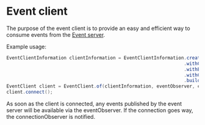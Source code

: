 # Event client

The purpose of the event client is to provide an easy and efficient way to consume events from the [Event server](event-server.md).

Example usage:

```java
EventClientInformation clientInformation = EventClientInformation.createBuilder()
                                                                 .withChannelClass(EpollSocketChannel.class)
                                                                 .withEventLoopGroup(new EpollEventLoopGroup())
                                                                 .withConnectionInformation(new ConnectionInformation("localhost", 7289))
                                                                 .build();
EventClient client = EventClient.of(clientInformation, eventObserver, connectionObserver,  enableLogging);
client.connect();

```

As soon as the client is connected, any events published by the event server will be available via the eventObserver.
If the connection goes way, the connectionObserver is notified.
